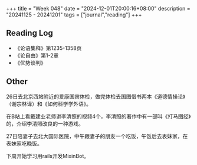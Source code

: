 +++
title = "Week 048"
date = "2024-12-01T20:00:16+08:00"
description = "20241125 - 20241201"
tags = ["journal","reading"]
+++

## Reading Log

* 《论语集释》第1235-1358页
* 《论自由》第1-2章
* 《优势谈判》

## Other

26日去北京西站附近的爱康国宾体检，做完体检去国图借书两本《道德情操论》（谢宗林译）和《如何科学学外语》。

在B站上看戴建业老师讲李清照的视频4个，李清照的著作中有一部叫《打马图经》的，介绍李清照改良的一种游戏。

27日陪妻子去北大国际医院，中午跟妻子的朋友一个吃饭，午饭后去表妹家，在表妹家吃晚饭。

下周开始学习用rails开发MixinBot。
